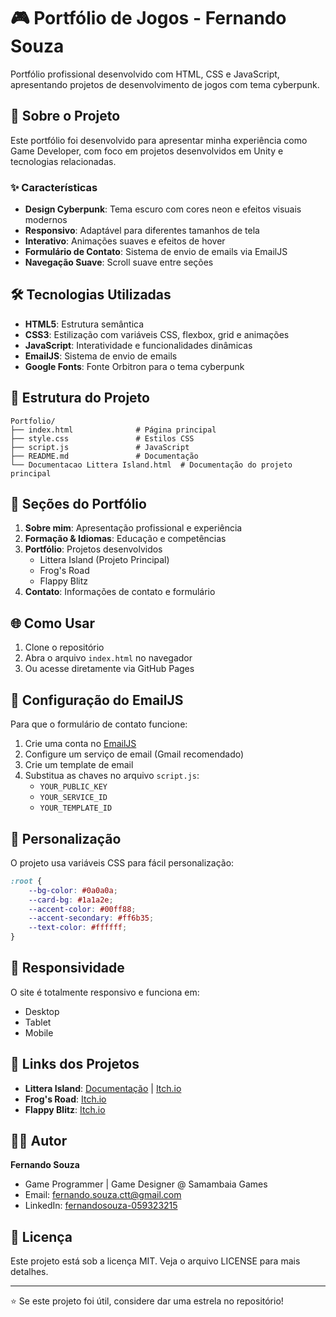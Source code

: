 # 🎮 Portfólio de Jogos - Fernando Souza

Portfólio profissional desenvolvido com HTML, CSS e JavaScript, apresentando projetos de desenvolvimento de jogos com tema cyberpunk.

## 🚀 Sobre o Projeto

Este portfólio foi desenvolvido para apresentar minha experiência como Game Developer, com foco em projetos desenvolvidos em Unity e tecnologias relacionadas.

### ✨ Características

- **Design Cyberpunk**: Tema escuro com cores neon e efeitos visuais modernos
- **Responsivo**: Adaptável para diferentes tamanhos de tela
- **Interativo**: Animações suaves e efeitos de hover
- **Formulário de Contato**: Sistema de envio de emails via EmailJS
- **Navegação Suave**: Scroll suave entre seções

## 🛠️ Tecnologias Utilizadas

- **HTML5**: Estrutura semântica
- **CSS3**: Estilização com variáveis CSS, flexbox, grid e animações
- **JavaScript**: Interatividade e funcionalidades dinâmicas
- **EmailJS**: Sistema de envio de emails
- **Google Fonts**: Fonte Orbitron para o tema cyberpunk

## 📁 Estrutura do Projeto

```
Portfolio/
├── index.html              # Página principal
├── style.css               # Estilos CSS
├── script.js               # JavaScript
├── README.md               # Documentação
└── Documentacao Littera Island.html  # Documentação do projeto principal
```

## 🎯 Seções do Portfólio

1. **Sobre mim**: Apresentação profissional e experiência
2. **Formação & Idiomas**: Educação e competências
3. **Portfólio**: Projetos desenvolvidos
   - Littera Island (Projeto Principal)
   - Frog's Road
   - Flappy Blitz
4. **Contato**: Informações de contato e formulário

## 🌐 Como Usar

1. Clone o repositório
2. Abra o arquivo `index.html` no navegador
3. Ou acesse diretamente via GitHub Pages

## 📧 Configuração do EmailJS

Para que o formulário de contato funcione:

1. Crie uma conta no [EmailJS](https://www.emailjs.com/)
2. Configure um serviço de email (Gmail recomendado)
3. Crie um template de email
4. Substitua as chaves no arquivo `script.js`:
   - `YOUR_PUBLIC_KEY`
   - `YOUR_SERVICE_ID`
   - `YOUR_TEMPLATE_ID`

## 🎨 Personalização

O projeto usa variáveis CSS para fácil personalização:

```css
:root {
    --bg-color: #0a0a0a;
    --card-bg: #1a1a2e;
    --accent-color: #00ff88;
    --accent-secondary: #ff6b35;
    --text-color: #ffffff;
}
```

## 📱 Responsividade

O site é totalmente responsivo e funciona em:
- Desktop
- Tablet
- Mobile

## 🔗 Links dos Projetos

- **Littera Island**: [Documentação](https://nandosouzas.github.io) | [Itch.io](https://nandosouzas.itch.io/ailha)
- **Frog's Road**: [Itch.io](https://nandosouzas.itch.io/frogs-road)
- **Flappy Blitz**: [Itch.io](https://nandosouzas.itch.io/flappy-blitz)

## 👨‍💻 Autor

**Fernando Souza**
- Game Programmer | Game Designer @ Samambaia Games
- Email: fernando.souza.ctt@gmail.com
- LinkedIn: [fernandosouza-059323215](https://www.linkedin.com/in/fernandosouza-059323215)

## 📄 Licença

Este projeto está sob a licença MIT. Veja o arquivo LICENSE para mais detalhes.

---

⭐ Se este projeto foi útil, considere dar uma estrela no repositório! 